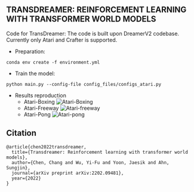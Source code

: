 ## TRANSDREAMER: REINFORCEMENT LEARNING WITH TRANSFORMER WORLD MODELS

Code for TransDreamer: The code is built upon DreamerV2 codebase. Currently only Atari and Crafter is supported.
- Preparation:
```
conda env create -f environment.yml
```
- Train the model:
```
python main.py --config-file config_files/configs_atari.py
```
- Results reproduction
  - Atari-Boxing
  ![Atari-Boxing](images/boxing.png)
  - Atari-Freeway
  ![Atari-freeway](images/freeway.png)
  - Atari-Pong
  ![Atari-pong](images/pong.png)

## Citation
```
@article{chen2022transdreamer,
  title={Transdreamer: Reinforcement learning with transformer world models},
  author={Chen, Chang and Wu, Yi-Fu and Yoon, Jaesik and Ahn, Sungjin},
  journal={arXiv preprint arXiv:2202.09481},
  year={2022}
}
```